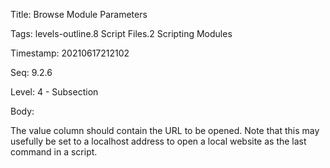 Title:  Browse Module Parameters

Tags:   levels-outline.8 Script Files.2 Scripting Modules

Timestamp: 20210617212102

Seq:    9.2.6

Level:  4 - Subsection

Body: 

The value column should contain the URL to be opened. Note that this may usefully be set to a localhost address to open a local website as the last command in a script. 

